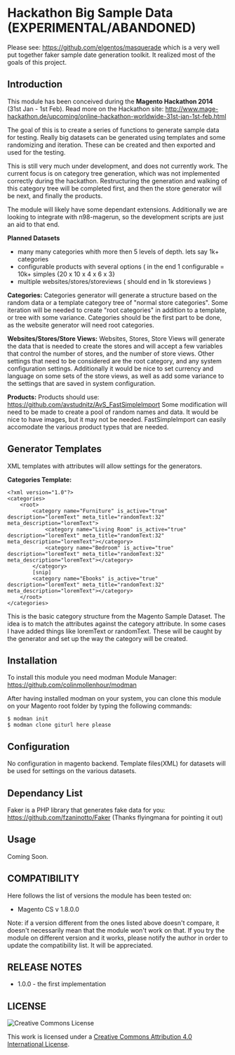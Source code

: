 Hackathon Big Sample Data (EXPERIMENTAL/ABANDONED)
===================

Please see: https://github.com/elgentos/masquerade which is a very well put together faker sample date generation toolkit. It realized most of the goals of this project.

Introduction
------------
This module has been conceived during the **Magento Hackathon 2014** (31st Jan - 1st Feb). Read more on the Hackathon site: http://www.mage-hackathon.de/upcoming/online-hackathon-worldwide-31st-jan-1st-feb.html

The goal of this is to create a series of functions to generate sample data for testing. Really big datasets can be generated using templates and some randomizing and iteration. These can be created and then exported and used for the testing.

This is still very much under development, and does not currently work. The current focus is on category tree generation, which was not implemented correctly during the hackathon. Restructuring the generation and walking of this category tree will be completed first, and then the store generator will be next, and finally the products.

The module will likely have some dependant extensions. Additionally we are looking to integrate with n98-magerun, so the development scripts are just an aid to that end.

**Planned Datasets**
* many many categories whith more then 5 levels of depth. lets say 1k+ categories
* configurable products with several options ( in the end 1 configurable = 10k+ simples {20 x 10 x 4 x 6 x 3}
* multiple websites/stores/storeviews ( should end in 1k storeviews )


**Categories:**
Categories generator will generate a structure based on the random data or a template category tree of "normal store categories". Some iteration will be needed to create "root categories" in addition to a template, or tree with some variance. Categories should be the first part to be done, as the website generator will need root categories. 

**Websites/Stores/Store Views:**
Websites, Stores, Store Views will generate the data that is needed to create the stores and will accept a few variables that control the number of stores, and the number of store views. Other settings that need to be considered are the root category, and any system configuration settings.
Additionally it would be nice to set currency and language on some sets of the store views, as well as add some variance to the settings that are saved in system configuration.

**Products:**
Products should use: https://github.com/avstudnitz/AvS_FastSimpleImport
Some modification will need to be made to create a pool of random names and data. It would be nice to have images, but it may not be needed.
FastSimpleImport can easily accomodate the various product types that are needed.


Generator Templates
------------
XML templates with attributes will allow settings for the generators.

**Categories Template:**
```
<?xml version="1.0"?>
<categories>
	<root>
		<category name="Furniture" is_active="true" description="loremText" meta_title="randomText:32" meta_description="loremText">
			<category name="Living Room" is_active="true" description="loremText" meta_title="randomText:32" meta_description="loremText"></category>
			<category name="Bedroom" is_active="true" description="loremText" meta_title="randomText:32" meta_description="loremText"></category>
		</category>
		[snip]
		<category name="Ebooks" is_active="true" description="loremText" meta_title="randomText:32" meta_description="loremText"></category>
	</root>
</categories>
```
This is the basic category structure from the Magento Sample Dataset. The idea is to match the attributes against the category attribute. In some cases I have added things like loremText or randomText. These will be caught by the generator and set up the way the category will be created.



Installation
------------
To install this module you need modman Module Manager: https://github.com/colinmollenhour/modman

After having installed modman on your system, you can clone this module on your Magento root folder by typing the following commands:

```
$ modman init
$ modman clone giturl here please
```

Configuration
-------------
No configuration in magento backend. Template files(XML) for datasets will be used for settings on the various datasets.


Dependancy List
------------
Faker is a PHP library that generates fake data for you: https://github.com/fzaninotto/Faker  (Thanks flyingmana for pointing it out)


Usage
-----
Coming Soon.

COMPATIBILITY
-------------
Here follows the list of versions the module has been tested on:

* Magento CS v 1.8.0.0

Note: if a version different from the ones listed above doesn't compare, it doesn't necessarily mean that the module won't work on that. If you try the module on different version and it works, please notify the author in order to update the compatibility list. It will be appreciated.

RELEASE NOTES
-------------
* 1.0.0 - the first implementation

LICENSE
------------
![Creative Commons License](https://i.creativecommons.org/l/by/4.0/88x31.png)

This work is licensed under a [Creative Commons Attribution 4.0 International License](http://creativecommons.org/licenses/by/4.0/).

